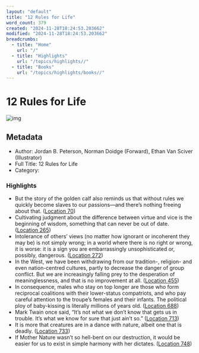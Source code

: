 ```yaml
---
layout: "default"
title: "12 Rules for Life"
word_count: 379
created: "2024-11-28T18:24:53.203662"
modified: "2024-11-28T18:24:53.203662"
breadcrumbs:
  - title: "Home"
    url: "/"
  - title: "Highlights"
    url: "/topics/highlights//"
  - title: "Books"
    url: "/topics/highlights/books//"
---
```

# 12 Rules for Life

![img](https://images-na.ssl-images-amazon.com/images/I/41xrGjLlM0L._SL200_.jpg)

## Metadata

- Author: Jordan B. Peterson, Norman Doidge (Forward), Ethan Van Sciver (Illustrator)
- Full Title: 12 Rules for Life
- Category: 

### Highlights

- But the story of the golden calf also reminds us that without rules we quickly become slaves to our passions—and there’s nothing freeing about that. ([Location 70](https://readwise.io/to_kindle?action=open&asin=B01FPGY5T0&location=70))
- Cultivating judgment about the difference between virtue and vice is the beginning of wisdom, something that can never be out of date. ([Location 265](https://readwise.io/to_kindle?action=open&asin=B01FPGY5T0&location=265))
- Intolerance of others’ views (no matter how ignorant or incoherent they may be) is not simply wrong; in a world where there is no right or wrong, it is worse: it is a sign you are embarrassingly unsophisticated or, possibly, dangerous. ([Location 272](https://readwise.io/to_kindle?action=open&asin=B01FPGY5T0&location=272))
- In the West, we have been withdrawing from our tradition-, religion- and even nation-centred cultures, partly to decrease the danger of group conflict. But we are increasingly falling prey to the desperation of meaninglessness, and that is no improvement at all. ([Location 455](https://readwise.io/to_kindle?action=open&asin=B01FPGY5T0&location=455))
- In consequence, males who stay on top longer are those who form reciprocal coalitions with their lower-status compatriots, and who pay careful attention to the troupe’s females and their infants. The political ploy of baby-kissing is literally millions of years old. ([Location 688](https://readwise.io/to_kindle?action=open&asin=B01FPGY5T0&location=688))
- Mark Twain once said, “It’s not what we don’t know that gets us in trouble. It’s what we know for sure that just ain’t so.” ([Location 713](https://readwise.io/to_kindle?action=open&asin=B01FPGY5T0&location=713))
- It is more that creatures are in a dance with nature, albeit one that is deadly. ([Location 733](https://readwise.io/to_kindle?action=open&asin=B01FPGY5T0&location=733))
- If Mother Nature wasn’t so hell-bent on our destruction, it would be easier for us to exist in simple harmony with her dictates. ([Location 748](https://readwise.io/to_kindle?action=open&asin=B01FPGY5T0&location=748))
